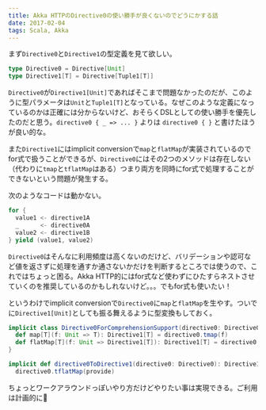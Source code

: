 ```yaml
---
title: Akka HTTPのDirective0の使い勝手が良くないのでどうにかする話
date: 2017-02-04
tags: Scala, Akka
---
```


まず`Directive0`と`Directive1`の型定義を見て欲しい。

```scala
type Directive0 = Directive[Unit]
type Directive1[T] = Directive[Tuple1[T]]
```

`Directive0`が`Directive1[Unit]`であればそこまで問題なかったのだが、このように型パラメータは`Unit`と`Tuple1[T]`となっている。なぜこのような定義になっているのかは正確には分からないけど、おそらくDSLとしての使い勝手を優先したのだと思う。`directive0 { _ => ... }` よりは `directive0 { }` と書けたほうが良い的な。

また`Directive1`にはimplicit conversionで`map`と`flatMap`が実装されているのでfor式で扱うことができるが、`Directive0`にはその2つのメソッドは存在しない（代わりに`tmap`と`tflatMap`はある）つまり両方を同時にfor式で処理することができないという問題が発生する。

次のようなコードは動かない。

```scala
for {
  value1 <- directive1A
  _      <- directive0A
  value2 <- directive1B
} yield (value1, value2)
```

`Directive0`はそんなに利用頻度は高くないのだけど、バリデーションや認可など値を返さずに処理を通すか通さないかだけを判断するところでは使うので、これではちょっと困る。Akka HTTP的にはfor式など使わずにひたすらネストさせていくのを推奨しているのかもしれないけど。。。でもfor式も使いたい！

というわけでimplicit conversionで`Directive0`に`map`と`flatMap`を生やす。ついでに`Directive1[Unit]`としても振る舞えるように型変換もしておく。

```scala
implicit class Directive0ForComprehensionSupport(directive0: Directive0) {
  def map[T](f: Unit => T): Directive1[T] = directive0.tmap(f)
  def flatMap[T](f: Unit => Directive1[T]): Directive1[T] = directive0.tflatMap(f)
}

implicit def directive0ToDirective1(directive0: Directive0): Directive1[Unit] =
  directive0.tflatMap(provide)
```

ちょっとワークアラウンドっぽいやり方だけどやりたい事は実現できる。ご利用は計画的に👻

